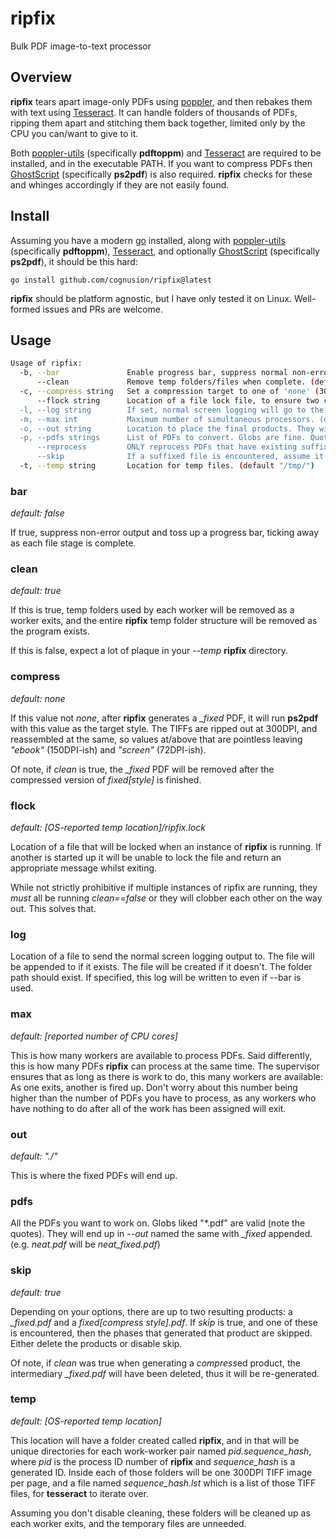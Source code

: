 # ripfix
Bulk PDF image-to-text processor

## Overview

**ripfix** tears apart image-only PDFs using [poppler](https://poppler.freedesktop.org/), and then rebakes them with text using [Tesseract](https://github.com/tesseract-ocr/tesseract). It can handle folders of thousands of PDFs, ripping them apart and stitching them back together, limited only by the CPU you can/want to give to it.

Both [poppler-utils](https://poppler.freedesktop.org/) (specifically **pdftoppm**) and [Tesseract](https://github.com/tesseract-ocr/tesseract) are required to be installed, and in the executable PATH. If you want to compress PDFs then [GhostScript](https://www.ghostscript.com/releases/gsdnld.html) (specifically **ps2pdf**) is also required. **ripfix** checks for these and whinges accordingly if they are not easily found.

## Install

Assuming you have a modern [go](https://go.dev/) installed, along with [poppler-utils](https://poppler.freedesktop.org/) (specifically **pdftoppm**), [Tesseract](https://github.com/tesseract-ocr/tesseract), and optionally [GhostScript](https://www.ghostscript.com/releases/gsdnld.html) (specifically **ps2pdf**), it should be this hard:

```
go install github.com/cognusion/ripfix@latest
```

**ripfix** should be platform agnostic, but I have only tested it on Linux. Well-formed issues and PRs are welcome.

## Usage

```bash
Usage of ripfix:
  -b, --bar               Enable progress bar, suppress normal non-error screen logging.
      --clean             Remove temp folders/files when complete. (default true)
  -c, --compress string   Set a compression target to one of 'none' (300DPI), 'ebook' (150DPI), or 'screen' (72DPI). (default "none")
      --flock string      Location of a file lock file, to ensure two copies of ripfix aren't running at the same time. (default "/tmp/ripfix.lock")
  -l, --log string        If set, normal screen logging will go to the file instead, including when used with --bar.
  -m, --max int           Maximum number of simultaneous processors. (default 12)
  -o, --out string        Location to place the final products. They will have the same file name as the source. (default "./")
  -p, --pdfs strings      List of PDFs to convert. Globs are fine. Quotes are encouraged.
      --reprocess         ONLY reprocess PDFs that have existing suffixes. Disables 'skip'. Use with care.
      --skip              If a suffixed file is encountered, assume it is correct and don't do that part of the process again. (default true)
  -t, --temp string       Location for temp files. (default "/tmp/")
```
### bar

*default: false*

If true, suppress non-error output and toss up a progress bar, ticking away as each file stage is complete.

### clean

*default: true*

If this is true, temp folders used by each worker will be removed as a worker exits, and the entire **ripfix** temp folder structure will be removed as the program exists.

If this is false, expect a lot of plaque in your *--temp* **ripfix** directory.

### compress

*default: none*

If this value not *none*, after **ripfix** generates a *_fixed* PDF, it will run **ps2pdf** with this value as the target style. The TIFFs are ripped out at 300DPI, and reassembled at the same, so values at/above that are pointless leaving *"ebook"* (150DPI-ish) and *"screen"* (72DPI-ish).

Of note, if *clean* is true, the *_fixed* PDF will be removed after the compressed version of *_fixed_[style]* is finished.

### flock

*default: [OS-reported temp location]/ripfix.lock*

Location of a file that will be locked when an instance of **ripfix** is running. If another is started up it will be unable to lock the file and return an appropriate message whilst exiting.

While not strictly prohibitive if multiple instances of ripfix are running, they *must* all be running *clean==false* or they will clobber each other on the way out. This solves that.

### log

Location of a file to send the normal screen logging output to. The file will be appended to if it exists. The file will be created if it doesn't. The folder path should exist. If specified, this log will be written to even if --bar is used.

### max

*default: [reported number of CPU cores]*

This is how many workers are available to process PDFs. Said differently, this is how many PDFs **ripfix** can process at the same time. The supervisor ensures that as long as there is work to do, this many workers are available: As one exits, another is fired up. Don't worry about this number being higher than the number of PDFs you have to process, as any workers who have nothing to do after all of the work has been assigned will exit.

### out

*default: "./"*

This is where the fixed PDFs will end up.

### pdfs

All the PDFs you want to work on. Globs liked "*.pdf" are valid (note the quotes). They will end up in *--out* named the same with *_fixed* appended. (e.g. *neat.pdf* will be *neat_fixed.pdf*)

### skip

*default: true*

Depending on your options, there are up to two resulting products: a *_fixed.pdf* and a *_fixed_[compress style].pdf*. If *skip* is true, and one of these is encountered, then the phases that generated that product are skipped. Either delete the products or disable skip.

Of note, if *clean* was true when generating a *compress*ed product, the intermediary *_fixed.pdf* will have been deleted, thus it will be re-generated.

### temp

*default: [OS-reported temp location]*

This location will have a folder created called **ripfix**, and in that will be unique directories for each work-worker pair named *pid.sequence_hash*, where *pid* is the process ID number of **ripfix** and *sequence_hash* is a generated ID. Inside each of those folders will be one 300DPI TIFF image per page, and a file named *sequence_hash.lst* which is a list of those TIFF files, for **tesseract** to iterate over.

Assuming you don't disable cleaning, these folders will be cleaned up as each worker exits, and the temporary files are unneeded.
